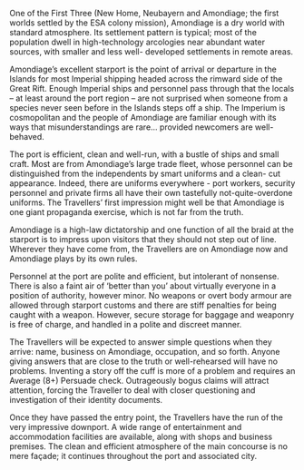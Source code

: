 One of the First Three (New Home, Neubayern and Amondiage; the first worlds settled by the ESA colony mission), Amondiage is a dry world with standard atmosphere. Its settlement pattern is typical; most of the population dwell in high-technology arcologies near abundant water sources, with smaller and less well- developed settlements in remote areas.

Amondiage’s excellent starport is the point of arrival or departure in the Islands for most Imperial shipping headed across the rimward side of the Great Rift. Enough Imperial ships and personnel pass through that the locals – at least around the port region – are not surprised when someone from a species never seen before in the Islands steps off a ship. The Imperium is cosmopolitan and the people of Amondiage are familiar enough with its ways that misunderstandings are rare... provided newcomers are well-behaved.

The port is efficient, clean and well-run, with a bustle of ships and small craft. Most are from Amondiage’s large trade fleet, whose personnel can be distinguished from the independents by smart uniforms and a clean- cut appearance. Indeed, there are uniforms everywhere - port workers, security personnel and private firms all have their own tastefully not-quite-overdone uniforms. The Travellers’ first impression might well be that Amondiage is one giant propaganda exercise, which is not far from the truth.

Amondiage is a high-law dictatorship and one function of all the braid at the starport is to impress upon visitors that they should not step out of line. Wherever they have come from, the Travellers are on Amondiage now and Amondiage plays by its own rules.

Personnel at the port are polite and efficient, but intolerant of nonsense. There is also a faint air of
‘better than you’ about virtually everyone in a position of authority, however minor. No weapons or overt body armour are allowed through starport customs and there are stiff penalties for being caught with a weapon. However, secure storage for baggage and weaponry is free of charge, and handled in a polite and discreet manner.

The Travellers will be expected to answer simple questions when they arrive: name, business on Amondiage, occupation, and so forth. Anyone giving answers that are close to the truth or well-rehearsed will have no problems. Inventing a story off the cuff is more of a problem and requires an Average (8+) Persuade check. Outrageously bogus claims will attract attention, forcing the Traveller to deal with closer questioning and investigation of their identity documents.

Once they have passed the entry point, the Travellers have the run of the very impressive downport. A wide range of entertainment and accommodation facilities are available, along with shops and business premises. The clean and efficient atmosphere of the main concourse is no mere façade; it continues throughout the port and associated city.

